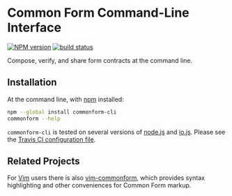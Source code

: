 Common Form Command-Line Interface
==================================

[![NPM version](https://img.shields.io/npm/v/commonform-cli.svg)](https://www.npmjs.com/package/commonform-cli)
[![build status](https://img.shields.io/travis/commonform/commonform-cli.svg)](http://travis-ci.org/commonform/commonform-cli)

Compose, verify, and share form contracts at the command line.

Installation
------------

At the command line, with [npm](https://npmjs.com) installed:

```bash
npm --global install commonform-cli
commonform --help
```

`commonform-cli` is tested on several versions of [node.js](https://nodejs.org) and [io.js](https://iojs.org). Please see the [Travis CI configuration file](./.travis.yml).

Related Projects
----------------

For [Vim](https://github.com/commonform/vim-commonform) users there is also [vim-commonform](https://github.com/commonform/vim-commonform), which provides syntax highlighting and other conveniences for Common Form markup.
